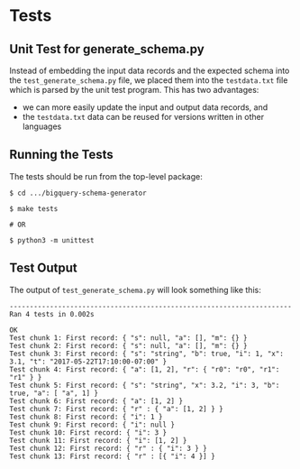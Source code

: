 # Tests

## Unit Test for generate_schema.py

Instead of embedding the input data records and the expected schema into
the `test_generate_schema.py` file, we placed them into the `testdata.txt`
file which is parsed by the unit test program.  This has two advantages:

* we can more easily update the input and output data records, and 
* the `testdata.txt` data can be reused for versions written in other languages

## Running the Tests

The tests should be run from the top-level package:

```
$ cd .../bigquery-schema-generator

$ make tests

# OR

$ python3 -m unittest
```

## Test Output

The output of `test_generate_schema.py` will look something like this:

```
----------------------------------------------------------------------
Ran 4 tests in 0.002s

OK
Test chunk 1: First record: { "s": null, "a": [], "m": {} }
Test chunk 2: First record: { "s": null, "a": [], "m": {} }
Test chunk 3: First record: { "s": "string", "b": true, "i": 1, "x": 3.1, "t": "2017-05-22T17:10:00-07:00" }
Test chunk 4: First record: { "a": [1, 2], "r": { "r0": "r0", "r1": "r1" } }
Test chunk 5: First record: { "s": "string", "x": 3.2, "i": 3, "b": true, "a": [ "a", 1] }
Test chunk 6: First record: { "a": [1, 2] }
Test chunk 7: First record: { "r" : { "a": [1, 2] } }
Test chunk 8: First record: { "i": 1 }
Test chunk 9: First record: { "i": null }
Test chunk 10: First record: { "i": 3 }
Test chunk 11: First record: { "i": [1, 2] }
Test chunk 12: First record: { "r" : { "i": 3 } }
Test chunk 13: First record: { "r" : [{ "i": 4 }] }
```
